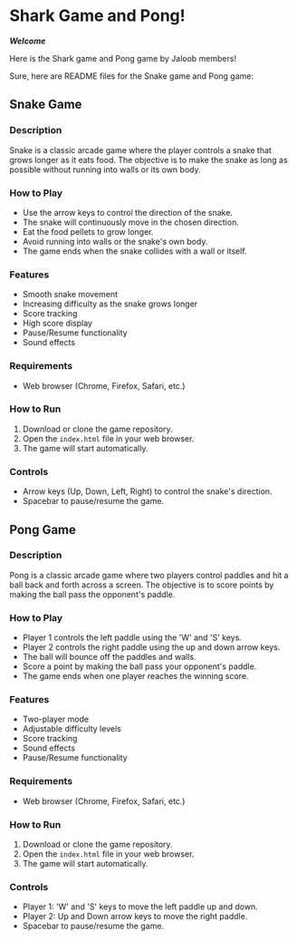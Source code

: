# Shark Game and Pong!

***Welcome***

Here is the Shark game and Pong game by Jaloob members!

Sure, here are README files for the Snake game and Pong game:

## Snake Game

### Description
Snake is a classic arcade game where the player controls a snake that grows longer as it eats food. The objective is to make the snake as long as possible without running into walls or its own body.

### How to Play
- Use the arrow keys to control the direction of the snake.
- The snake will continuously move in the chosen direction.
- Eat the food pellets to grow longer.
- Avoid running into walls or the snake's own body.
- The game ends when the snake collides with a wall or itself.

### Features
- Smooth snake movement
- Increasing difficulty as the snake grows longer
- Score tracking
- High score display
- Pause/Resume functionality
- Sound effects

### Requirements
- Web browser (Chrome, Firefox, Safari, etc.)

### How to Run
1. Download or clone the game repository.
2. Open the `index.html` file in your web browser.
3. The game will start automatically.

### Controls
- Arrow keys (Up, Down, Left, Right) to control the snake's direction.
- Spacebar to pause/resume the game.

## Pong Game

### Description
Pong is a classic arcade game where two players control paddles and hit a ball back and forth across a screen. The objective is to score points by making the ball pass the opponent's paddle.

### How to Play
- Player 1 controls the left paddle using the 'W' and 'S' keys.
- Player 2 controls the right paddle using the up and down arrow keys.
- The ball will bounce off the paddles and walls.
- Score a point by making the ball pass your opponent's paddle.
- The game ends when one player reaches the winning score.

### Features
- Two-player mode
- Adjustable difficulty levels
- Score tracking
- Sound effects
- Pause/Resume functionality

### Requirements
- Web browser (Chrome, Firefox, Safari, etc.)

### How to Run
1. Download or clone the game repository.
2. Open the `index.html` file in your web browser.
3. The game will start automatically.

### Controls
- Player 1: 'W' and 'S' keys to move the left paddle up and down.
- Player 2: Up and Down arrow keys to move the right paddle.
- Spacebar to pause/resume the game.
